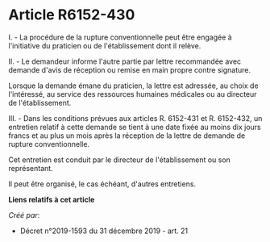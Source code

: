 # Article R6152-430

I. - La procédure de la rupture conventionnelle peut être engagée à l'initiative du praticien ou de l'établissement dont il
relève.

II. - Le demandeur informe l'autre partie par lettre recommandée avec demande d'avis de réception ou remise en main propre
contre signature.

Lorsque la demande émane du praticien, la lettre est adressée, au choix de l'intéressé, au service des ressources humaines
médicales ou au directeur de l'établissement.

III. - Dans les conditions prévues aux articles R. 6152-431 et R. 6152-432, un entretien relatif à cette demande se tient à
une date fixée au moins dix jours francs et au plus un mois après la réception de la lettre de demande de rupture
conventionnelle.

Cet entretien est conduit par le directeur de l'établissement ou son représentant.

Il peut être organisé, le cas échéant, d'autres entretiens.

**Liens relatifs à cet article**

_Créé par_:

  - Décret n°2019-1593 du 31 décembre 2019 - art. 21
